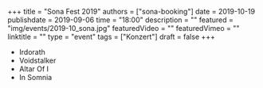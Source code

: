 +++
title = "Sona Fest 2019"
authors = ["sona-booking"]
date = 2019-10-19
publishdate = 2019-09-06
time = "18:00"
description = ""
featured = "img/events/2019-10_sona.jpg"
featuredVideo = ""
featuredVimeo = ""
linktitle = ""
type = "event"
tags = ["Konzert"]
draft = false
+++

- Irdorath
- Voidstalker
- Altar Of I
- In Somnia
